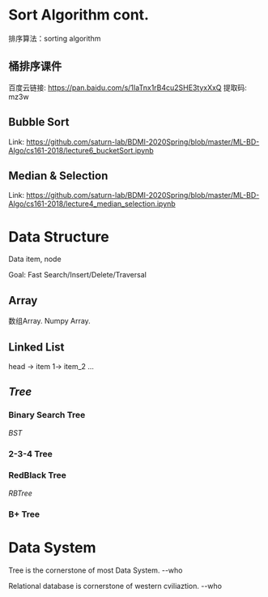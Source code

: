 # Sort Algorithm cont.

排序算法：sorting algorithm

## 桶排序课件

百度云链接: https://pan.baidu.com/s/1IaTnx1rB4cu2SHE3tyxXxQ 提取码: mz3w

## Bubble Sort

Link: https://github.com/saturn-lab/BDMI-2020Spring/blob/master/ML-BD-Algo/cs161-2018/lecture6_bucketSort.ipynb

## Median & Selection

Link: https://github.com/saturn-lab/BDMI-2020Spring/blob/master/ML-BD-Algo/cs161-2018/lecture4_median_selection.ipynb

# Data Structure
Data item, node  

Goal: Fast Search/Insert/Delete/Traversal 

## Array

数组Array. Numpy Array. 

## Linked List

head -> item 1-> item_2 ...

## $Tree$ 
###  Binary Search Tree 

$BST$

### 2-3-4 Tree

### RedBlack Tree 

$RBTree$

### B+ Tree

# Data System

Tree is the cornerstone of most Data System.    --who 

Relational database is cornerstone of western cviliaztion.  --who

